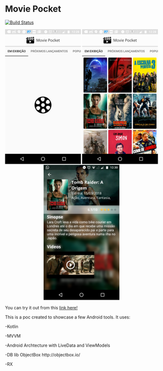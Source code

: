 <h1>Movie Pocket</h1>

[![Build Status](https://app.bitrise.io/app/dbd3c2c0520041c0/status.svg?token=TN24wrvTIDOCRlrcquvqHw)](https://app.bitrise.io/app/dbd3c2c0520041c0)

<p align="center">
  <img src="screenshot-1.png" width="250"/>
  <img src="screenshot-2.png" width="250"/>
  <img src="screenshot-3.png" width="250"/>
</p>

You can try it out from this <a href="https://drive.google.com/file/d/1HtFx_KxOlCr8aVsan4i8Kw4O7AmDkoT1/view?usp=sharing">link here!</a>

This is a poc created to showcase a few Android tools. It uses:
<p>-Kotlin</p>
<p>-MVVM</p>
<p>-Android Archtecture with LiveData and ViewModels</p>
<p>-DB lib ObjectBox http://objectbox.io/</p>
<p>-RX</p>
